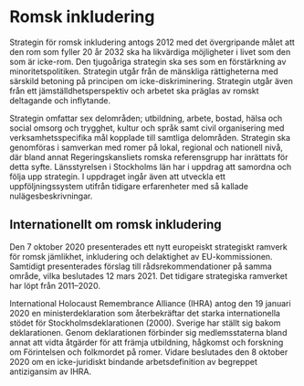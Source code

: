 # Romsk inkludering

Strategin för romsk inkludering antogs 2012 med det övergripande målet att den rom som fyller 20 år 2032 ska ha likvärdiga möjligheter i livet som den som är icke-rom. Den tjugoåriga strategin ska ses som en förstärkning av minoritetspolitiken. Strategin utgår från de mänskliga rättigheterna med särskild betoning på principen om icke-diskriminering. Strategin utgår även från ett jämställdhetsperspektiv och arbetet ska präglas av romskt deltagande och inflytande.

Strategin omfattar sex delområden; utbildning, arbete, bostad, hälsa och social omsorg och trygghet, kultur och språk samt civil organisering med verksamhetsspecifika mål kopplade till samtliga delområden. Strategin ska genomföras i samverkan med romer på lokal, regional och nationell nivå, där bland annat Regeringskansliets romska referensgrupp har inrättats för detta syfte. Länsstyrelsen i Stockholms län har i uppdrag att samordna och följa upp strategin. I uppdraget ingår även att utveckla ett uppföljningssystem utifrån tidigare erfarenheter med så kallade nulägesbeskrivningar.

## Internationellt om romsk inkludering

Den 7 oktober 2020 presenterades ett nytt europeiskt strategiskt ramverk för romsk jämlikhet, inkludering och delaktighet av EU-kommissionen. Samtidigt presenterades förslag till rådsrekommendationer på samma område, vilka beslutades 12 mars 2021. Det tidigare strategiska ramverket har löpt från 2011–2020.

International Holocaust Remembrance Alliance (IHRA) antog den 19 januari 2020 en ministerdeklaration som återbekräftar det starka internationella stödet för Stockholmsdeklarationen (2000). Sverige har ställt sig bakom deklarationen. Genom deklarationen förbinder sig medlemsstaterna bland annat att vidta åtgärder för att främja utbildning, hågkomst och forskning om Förintelsen och folkmordet på romer. Vidare beslutades den 8 oktober 2020 om en icke-juridiskt bindande arbetsdefinition av begreppet antizigansim av IHRA.
